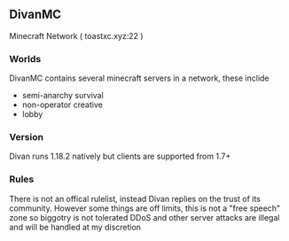## DivanMC
Minecraft Network ( toastxc.xyz:22 )
<div class="holder">

### Worlds
DivanMC contains several minecraft servers in a network, these inclide
- semi-anarchy survival
- non-operator creative
- lobby

### Version
Divan runs 1.18.2 natively but clients are supported from 1.7+


### Rules
There is not an offical rulelist, instead Divan replies on the trust of its community.
However some things are off limits, this is not a "free speech" zone so biggotry is not tolerated
DDoS and other server attacks are illegal and will be handled at my discretion
</div>